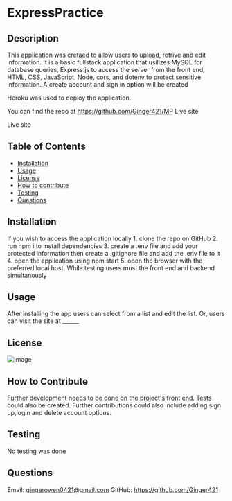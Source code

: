 
# ExpressPractice

## Description
This application was cretaed to allow users to upload, retrive and edit information. It is a basic fullstack application that usilizes MySQL for database queries, Express.js to access the server from the front end, HTML, CSS, JavaScript, Node, cors, and dotenv to protect sensitive information. A create account and sign in option will be created

Heroku was used to deploy the application. 

You can find the repo at https://github.com/Ginger421/MP
Live site: 

Live site
## Table of Contents
* [Installation](#installation)
* [Usage](#usage)
* [License](#)
* [How to contribute](#contribute)
* [Testing](#testing)
* [Questions](#questions)

## Installation 
If you wish to access the application locally
    1. clone the repo on GitHub
    2. run npm i to install dependencies 
    3. create a .env file and add your protected information then create a .gitignore file and add the .env file to it
    4. open the application using npm start 
    5. open the browser with the preferred local host. While testing users must the front end and backend simultanously
## Usage
After installing the app users can select from a list and edit the list. Or, users can visit the site at ______

## License
![image](https://user-images.githubusercontent.com/101539821/195421205-75d9058a-9528-4224-8a53-491b47f330e9.png)

## How to Contribute 
Further development needs to be done on the project's front end. Tests could also be created. Further contributions could also include adding sign up,login and delete account options.

## Testing 
No testing was done

## Questions
Email: gingerowen0421@gmail.com
GitHub: https://github.com/Ginger421
